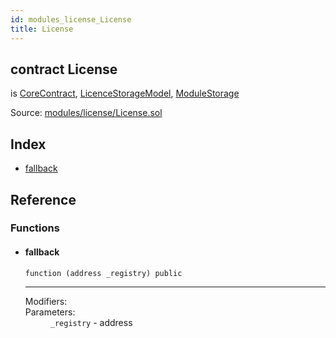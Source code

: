 ```yaml
---
id: modules_license_License
title: License
---
```


<div class="contract-doc"><div class="contract"><h2 class="contract-header"><span class="contract-kind">contract</span> License</h2><p class="base-contracts"><span>is</span> <a href="shared_CoreContract.html">CoreContract</a><span>, </span><a href="modules_license_LicenseStorageModel_LicenceStorageModel.html">LicenceStorageModel</a><span>, </span><a href="shared_ModuleStorage.html">ModuleStorage</a></p><div class="source">Source: <a href="/blob/v1.0.0/contracts/modules/license/License.sol" target="_blank">modules/license/License.sol</a></div></div><div class="index"><h2>Index</h2><ul><li><a href="modules_license_License.html#">fallback</a></li></ul></div><div class="reference"><h2>Reference</h2><div class="functions"><h3>Functions</h3><ul><li><div class="item function"><span id="fallback" class="anchor-marker"></span><h4 class="name">fallback</h4><div class="body"><code class="signature">function <strong></strong><span>(address _registry) </span><span>public </span></code><hr/><dl><dt><span class="label-modifiers">Modifiers:</span></dt><dd></dd><dt><span class="label-parameters">Parameters:</span></dt><dd><div><code>_registry</code> - address</div></dd></dl></div></div></li></ul></div></div></div>
